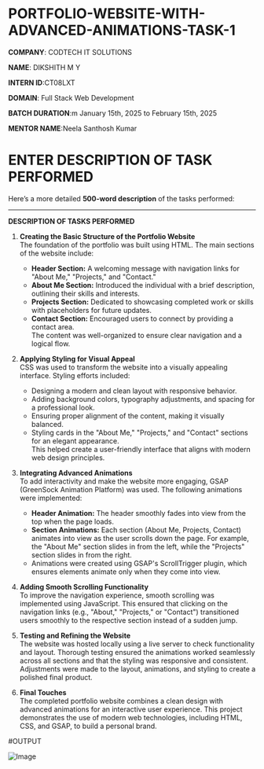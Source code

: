 # PORTFOLIO-WEBSITE-WITH-ADVANCED-ANIMATIONS-TASK-1

 **COMPANY**: CODTECH IT SOLUTIONS
 
 **NAME**: DIKSHITH M Y
 
 **INTERN ID**:CT08LXT
 
 **DOMAIN**: Full Stack Web Development
 
 **BATCH DURATION**:m January 15th, 2025 to February 15th, 2025
 
 **MENTOR NAME**:Neela Santhosh Kumar 
 
# ENTER  DESCRIPTION OF TASK PERFORMED 

Here’s a more detailed **500-word description** of the tasks performed:  

---

**DESCRIPTION OF TASKS PERFORMED**  

1. **Creating the Basic Structure of the Portfolio Website**  
The foundation of the portfolio was built using HTML. The main sections of the website include:  
   - **Header Section:** A welcoming message with navigation links for "About Me," "Projects," and "Contact."  
   - **About Me Section:** Introduced the individual with a brief description, outlining their skills and interests.  
   - **Projects Section:** Dedicated to showcasing completed work or skills with placeholders for future updates.  
   - **Contact Section:** Encouraged users to connect by providing a contact area.  
The content was well-organized to ensure clear navigation and a logical flow.  

2. **Applying Styling for Visual Appeal**  
CSS was used to transform the website into a visually appealing interface. Styling efforts included:  
   - Designing a modern and clean layout with responsive behavior.  
   - Adding background colors, typography adjustments, and spacing for a professional look.  
   - Ensuring proper alignment of the content, making it visually balanced.  
   - Styling cards in the "About Me," "Projects," and "Contact" sections for an elegant appearance.  
This helped create a user-friendly interface that aligns with modern web design principles.  

3. **Integrating Advanced Animations**  
To add interactivity and make the website more engaging, GSAP (GreenSock Animation Platform) was used. The following animations were implemented:  
   - **Header Animation:** The header smoothly fades into view from the top when the page loads.  
   - **Section Animations:** Each section (About Me, Projects, Contact) animates into view as the user scrolls down the page. For example, the "About Me" section slides in from the left, while the "Projects" section slides in from the right.  
   - Animations were created using GSAP's ScrollTrigger plugin, which ensures elements animate only when they come into view.  

4. **Adding Smooth Scrolling Functionality**  
To improve the navigation experience, smooth scrolling was implemented using JavaScript. This ensured that clicking on the navigation links (e.g., "About," "Projects," or "Contact") transitioned users smoothly to the respective section instead of a sudden jump.  

5. **Testing and Refining the Website**  
The website was hosted locally using a live server to check functionality and layout. Thorough testing ensured the animations worked seamlessly across all sections and that the styling was responsive and consistent. Adjustments were made to the layout, animations, and styling to create a polished final product.  

6. **Final Touches**  
The completed portfolio website combines a clean design with advanced animations for an interactive user experience. This project demonstrates the use of modern web technologies, including HTML, CSS, and GSAP, to build a personal brand.  


#OUTPUT

![Image](https://github.com/user-attachments/assets/3c1cc0fc-8d3d-49de-95a8-afcd987383fe)
